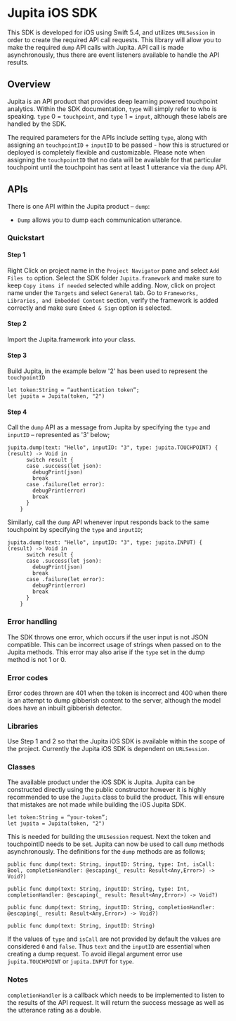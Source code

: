 # Jupita iOS SDK

This SDK is developed for iOS using Swift 5.4, and utilizes `URLSession` in order to create the required API call requests. This library will allow you to make the required `dump` API calls with Jupita. API call is made asynchronously, thus there are event listeners available to handle the API results.

## Overview
Jupita is an API product that provides deep learning powered touchpoint analytics. Within the SDK documentation, `type` will simply refer to who is speaking. `type` 0 = `touchpoint`, and `type` 1 = `input`, although these labels are handled by the SDK.

The required parameters for the APIs include setting `type`, along with assigning an `touchpointID` + `inputID` to be passed - how this is structured or deployed is completely flexible and customizable. Please note when assigning the `touchpointID` that no data will be available for that particular touchpoint until the touchpoint has sent at least 1 utterance via the `dump` API. 

## APIs
There is one API within the Jupita product – `dump`:

- `Dump` allows you to dump each communication utterance.

### Quickstart

#### Step 1

Right Click on project name in the `Project Navigator` pane and select `Add Files to` option. Select the SDK folder `Jupita.framework` and make sure to keep `Copy items if needed` selected while adding. Now, click on project name under the `Targets` and select  `General` tab. Go to `Frameworks, Libraries, and Embedded Content` section, verify the framework is added correctly and make sure `Embed & Sign` option is selected.

#### Step 2

Import the Jupita.framework into your class.

#### Step 3

Build Jupita, in the example below '2' has been used to represent the `touchpointID`

```
let token:String = “authentication token”; 
let jupita = Jupita(token, "2")
```

#### Step 4

Call the `dump` API as a message from Jupita by specifying the `type` and `inputID` – represented as '3' below;

```
jupita.dump(text: "Hello", inputID: "3", type: jupita.TOUCHPOINT) { (result) -> Void in
      switch result {
      case .success(let json):
        debugPrint(json)
        break
      case .failure(let error):
        debugPrint(error)
        break
      }
    }
```

Similarly, call the `dump` API whenever input responds back to the same touchpoint by specifying the `type` and `inputID`;


```
jupita.dump(text: "Hello", inputID: "3", type: jupita.INPUT) { (result) -> Void in
      switch result {
      case .success(let json):
        debugPrint(json)
        break
      case .failure(let error):
        debugPrint(error)
        break
      }
    }
```


### Error handling

The SDK throws one error, which occurs if the user input is not JSON compatible. This can be incorrect usage of strings when passed on to the Jupita methods. This error may also arise if the `type` set in the dump method is not 1 or 0.

### Error codes 

Error codes thrown are 401 when the token is incorrect and 400 when there is an attempt to dump gibberish content to the server, although the model does have an inbuilt gibberish detector. 

### Libraries

Use Step 1 and 2 so that the Jupita iOS SDK is available within the scope of the project. Currently the Jupita iOS SDK is dependent on `URLSession`.

### Classes

The available product under the iOS SDK is Jupita. Jupita can be constructed directly using the public constructor however it is highly recommended to use the `Jupita` class to build the product. This will ensure that mistakes are not made while building the iOS Jupita SDK.

```
let token:String = “your-token”; 
let jupita = Jupita(token, "2")
```


This is needed for building the `URLSession` request. Next the token and touchpointID needs to be set.
Jupita can now be used to call `dump` methods asynchronously. The definitions for the `dump` methods are as follows;

```
public func dump(text: String, inputID: String, type: Int, isCall: Bool, completionHandler: @escaping(_ result: Result<Any,Error>) -> Void?)
 
public func dump(text: String, inputID: String, type: Int, completionHandler: @escaping(_ result: Result<Any,Error>) -> Void?)
 
public func dump(text: String, inputID: String, completionHandler: @escaping(_ result: Result<Any,Error>) -> Void?)
 
public func dump(text: String, inputID: String) 
```

If the values of `type` and `isCall` are not provided by default the values are considered `0` and `false`. Thus `text` and the `inputID` are essential when creating a dump request. To avoid illegal argument error use `jupita.TOUCHPOINT` or `jupita.INPUT` for `type`.

### Notes

`completionHandler` is a callback which needs to be implemented to listen to the results of the API request. It will return the success message as well as the utterance rating as a double.
